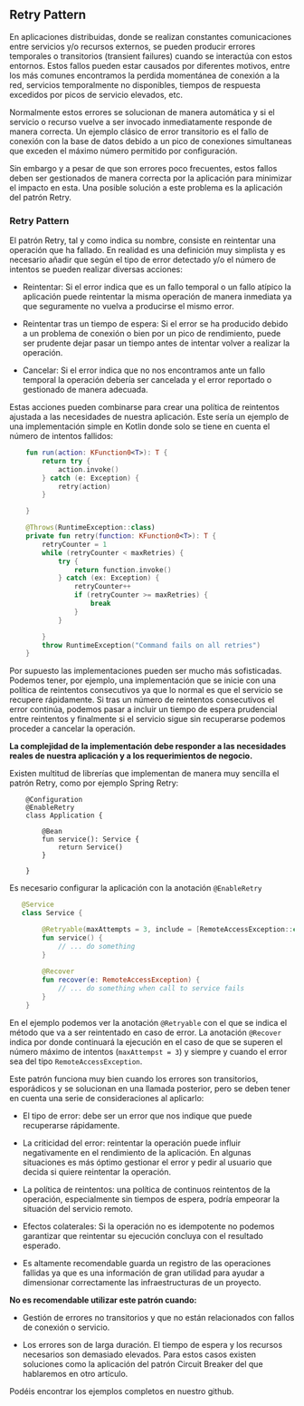 ## Retry Pattern

En aplicaciones distribuidas, donde se realizan constantes comunicaciones entre servicios y/o recursos externos, 
se pueden producir errores temporales o transitorios (transient failures) cuando se interactúa con estos entornos. Estos fallos pueden estar causados por diferentes motivos, entre los más comunes encontramos la perdida momentánea de conexión a la red, servicios temporalmente no disponibles, tiempos de respuesta excedidos por picos de servicio elevados, etc.

Normalmente estos errores se solucionan de manera automática y si el servicio o recurso vuelve a ser invocado inmediatamente responde de manera correcta. Un ejemplo clásico de error transitorio es el fallo de conexión con la base de datos debido a un pico de conexiones simultaneas que exceden el máximo número permitido por configuración. 

Sin embargo y a pesar de que son errores poco frecuentes, estos fallos deben ser gestionados de manera correcta por la aplicación para minimizar el impacto en esta. Una posible solución a este problema es la aplicación del patrón Retry. 

### Retry Pattern

El patrón Retry, tal y como indica su nombre, consiste en reintentar una operación que ha fallado. En realidad es una definición muy simplista y es necesario añadir que según el tipo de error detectado y/o el número de intentos se pueden realizar diversas acciones:

* Reintentar: Si el error indica que es un fallo temporal o un fallo atípico la aplicación puede reintentar la misma operación de manera inmediata ya que seguramente no vuelva a producirse el mismo error.

* Reintentar tras un tiempo de espera: Si el error se ha producido debido a un problema de conexión o bien por un pico de rendimiento, puede ser prudente dejar pasar un tiempo antes de intentar volver a realizar la operación.

* Cancelar: Si el error indica que no nos encontramos ante un fallo temporal la operación debería ser cancelada y el error reportado o gestionado de manera adecuada.

Estas acciones pueden combinarse para crear una política de reintentos ajustada a las necesidades de nuestra aplicación. Este sería un ejemplo de una implementación simple en Kotlin donde solo se tiene en cuenta el número de intentos fallidos:

```kotlin
    fun run(action: KFunction0<T>): T {
        return try {
            action.invoke()
        } catch (e: Exception) {
            retry(action)
        }

    }

    @Throws(RuntimeException::class)
    private fun retry(function: KFunction0<T>): T {
        retryCounter = 1
        while (retryCounter < maxRetries) {
            try {
                return function.invoke()
            } catch (ex: Exception) {
                retryCounter++
                if (retryCounter >= maxRetries) {
                    break
                }
            }

        }
        throw RuntimeException("Command fails on all retries")
    }
```

Por supuesto las implementaciones pueden ser mucho más sofisticadas. Podemos tener, por ejemplo, una implementación que se inicie con una política de reintentos consecutivos ya que lo normal es que el servicio se recupere rápidamente. Si tras un número de reintentos consecutivos el error continúa, podemos pasar a incluir un tiempo de espera prudencial entre reintentos y finalmente si el servicio sigue sin recuperarse podemos proceder a cancelar la operación. 

**La complejidad de la implementación debe responder a las necesidades reales de nuestra aplicación y a los requerimientos de negocio.**

Existen multitud de librerías que implementan de manera muy sencilla el patrón Retry, como por ejemplo Spring Retry:

```kotin
	@Configuration
	@EnableRetry
	class Application {

	    @Bean
	    fun service(): Service {
	        return Service()
	    }

	}
```

Es necesario configurar la aplicación con la anotación `@EnableRetry`

```kotlin
   @Service
   class Service {

    	@Retryable(maxAttempts = 3, include = [RemoteAccessException::class])
    	fun service() {
            // ... do something
        }
        
        @Recover
        fun recover(e: RemoteAccessException) {
            // ... do something when call to service fails
        }
    }
```

En el ejemplo podemos ver la anotación `@Retryable` con el que se indica el método que va a ser reintentado en caso de error. La anotación `@Recover` indica por donde continuará la ejecución en el caso de que se superen el número máximo de intentos (`maxAttempst = 3`) y siempre y cuando el error sea del tipo `RemoteAccessException`.

Este patrón funciona muy bien cuando los errores son transitorios, esporádicos y se solucionan en una llamada posterior, pero se deben tener en cuenta una serie de consideraciones al aplicarlo:

* El tipo de error: debe ser un error que nos indique que puede recuperarse rápidamente.

* La criticidad del error: reintentar la operación puede influir negativamente en el rendimiento de la aplicación. En algunas situaciones es más óptimo gestionar el error y pedir al usuario que decida si quiere reintentar la operación.

* La política de reintentos: una política de continuos reintentos de la operación, especialmente sin tiempos de espera, podría empeorar la situación del servicio remoto.

* Efectos colaterales: Si la operación no es idempotente no podemos garantizar que reintentar su ejecución concluya  con el resultado esperado.

* Es altamente recomendable guarda un registro de las operaciones fallidas ya que es una información de gran utilidad para ayudar a dimensionar correctamente las infraestructuras de un proyecto.

**No es recomendable utilizar este patrón cuando:**

* Gestión de errores no transitorios y que no están relacionados con fallos de conexión o servicio.
 
* Los errores son de larga duración. El tiempo de espera y los recursos necesarios son demasiado elevados. Para estos casos existen soluciones como la aplicación del patrón Circuit Breaker del que hablaremos en otro artículo.

Podéis encontrar los ejemplos completos en nuestro github.

